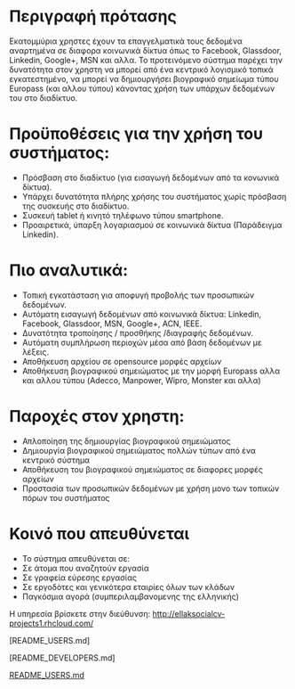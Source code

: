# Περιγραφή πρότασης

Εκατομμύρια χρηστες έχουν τα επαγγελματικά τους δεδομένα αναρτημένα σε διαφορα κοινωνικά δίκτυα όπως το Facebook, Glassdoor, Linkedin, Google+, MSN και αλλα. Το προτεινόμενο σύστημα παρέχει την δυνατότητα στον χρηστη να μπορεί από ένα κεντρικό λογισμικό τοπικά εγκατεστημένο, να μπορεί να δημιουργήσει βιογραφικό σημείωμα τύπου Europass (και αλλου τύπου) κάνοντας χρήση των υπάρχων δεδομένων του στο διαδίκτυο.

# Προϋποθέσεις για την χρήση του συστήματος:

* Πρόσβαση στο διαδίκτυο (για εισαγωγή δεδομένων από τα κονωνικά δίκτυα).
* Υπάρχει δυνατότητα πλήρης χρήσης του συστήματος χωρίς πρόσβαση της συσκευής στο διαδίκτυο.
* Συσκευή tablet ή κινητό τηλέφωνο τύπου smartphone.
* Προαιρετικά, ύπαρξη λογαριασμού σε κοινωνικά δίκτυα (Παράδειγμα Linkedin).

# Πιο αναλυτικά:
* Τοπική εγκατάσταση για αποφυγή προβολής των προσωπικών δεδομένων.
* Αυτόματη εισαγωγή δεδομένων από κοινωνικά δίκτυα: Linkedin, Facebook, Glassdoor, MSN, Google+, ACN, IEEE.
* Δυνατότητα τροποίησης / προσθήκης /διαγραφής δεδομένων.
* Αυτόματη συμπλήρωση περιοχών μέσα από βάση δεδομένων με λέξεις.
* Αποθήκευση αρχείου σε opensource μορφές αρχείων
* Αποθήκευση βιογραφικού σημειώματος με την μορφή Europass αλλα και αλλου τύπου (Adecco, Manpower, Wipro, Monster και αλλα)
# Παροχές στον χρηστη:
* Απλοποίηση της δημιουργίας βιογραφικού σημειώματος
* Δημιουργία βιογραφικού σημειώματος πολλών τύπων από ένα κεντρικό σύστημα
* Αποθήκευση του βιογραφικού σημειώματος σε διαφορες μορφές αρχείων
* Προστασία των προσωπικών δεδομένων με χρήση μονο των τοπικών πόρων του συστήματος

# Κοινό που απευθύνεται
* Το σύστημα απευθύνεται σε:
* Σε άτομα που αναζητούν εργασία
* Σε γραφεία εύρεσης εργασίας
* Σε εργοδότες και γενικότερα εταιρίες όλων των κλάδων
* Παγκόσμια αγορά (συμπεριλαμβανομενης της ελληνικής)

Η υπηρεσία βρίσκετε στην διεύθυνση: 
http://ellaksocialcv-projects1.rhcloud.com/

[README_USERS.md]

[README_DEVELOPERS.md]

[README_USERS.md](README_USERS.md)
